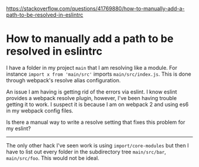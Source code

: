 <a href="https://stackoverflow.com/questions/41769880/how-to-manually-add-a-path-to-be-resolved-in-eslintrc">https://stackoverflow.com/questions/41769880/how-to-manually-add-a-path-to-be-resolved-in-eslintrc</a><div id="articleHeader"><h1>How to manually add a path to be resolved in eslintrc</h1></div>

<p>I have a folder in my project <code>main</code> that I am resolving like a module. For instance <code>import x from 'main/src'</code> imports <code>main/src/index.js</code>. This is done through webpack's resolve alias configuration.</p>

<p>An issue I am having is getting rid of the errors via eslint. I know eslint provides a webpack resolve plugin, however, I've been having trouble getting it to work. I suspect it is because I am on webpack 2 and using es6 in my webpack config files.</p>

<p>Is there a manual way to write a resolve setting that fixes this problem for my eslint?</p>

<hr />

<p>The only other hack I've seen work is using <code>import/core-modules</code> but then I have to list out every folder in the subdirectory tree <code>main/src/bar</code>, <code>main/src/foo</code>. This would not be ideal.</p>
    